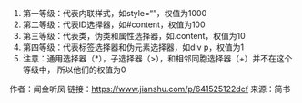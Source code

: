 1. 第一等级：代表内联样式，如style=“”，权值为1000
2. 第二等级：代表ID选择器，如#content，权值为100
3. 第三等级：代表类，伪类和属性选择器，如.content，权值为10
4. 第四等级：代表标签选择器和伪元素选择器，如div p，权值为1
5. 注意：通用选择器（*），子选择器（>），和相邻同胞选择器（+）并不在这个等级中， 所以他们的权值为0

作者：闻金听凤
链接：https://www.jianshu.com/p/641525122dcf
来源：简书
